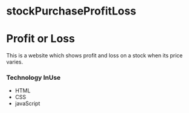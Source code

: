 # stockPurchaseProfitLoss
<h1> Profit or Loss </h1>

This is a website which shows profit and loss on a stock when its price varies.

<h3> Technology InUse </h3>
<ul>
<li> HTML </li>
<li> CSS </li>
<li> javaScript </li>
<ul>
